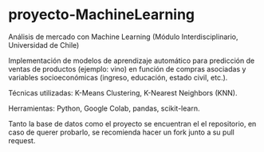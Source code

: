 # proyecto-MachineLearning
Análisis de mercado con Machine Learning (Módulo Interdisciplinario, Universidad de Chile)

Implementación de modelos de aprendizaje automático para predicción de ventas de productos (ejemplo: vino) en función de compras asociadas y variables socioeconómicas (ingreso, educación, estado civil, etc.).

Técnicas utilizadas: K-Means Clustering, K-Nearest Neighbors (KNN).

Herramientas: Python, Google Colab, pandas, scikit-learn.

Tanto la base de datos como el proyecto se encuentran el el repositorio, en caso de querer probarlo, se recomienda hacer un fork junto a su pull request.
